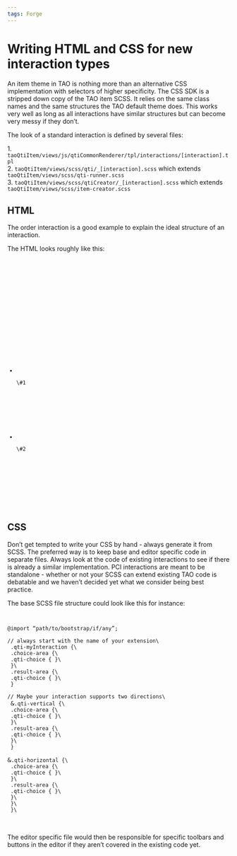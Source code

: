 ```yaml
---
tags: Forge
---
```


Writing HTML and CSS for new interaction types
==============================================

An item theme in TAO is nothing more than an alternative CSS implementation with selectors of higher specificity. The CSS SDK is a stripped down copy of the TAO item SCSS. It relies on the same class names and the same structures the TAO default theme does. This works very well as long as all interactions have similar structures but can become very messy if they don’t.

The look of a standard interaction is defined by several files:

1\. `taoQtiItem/views/js/qtiCommonRenderer/tpl/interactions/[interaction].tpl`\
2. `taoQtiItem/views/scss/qti/_[interaction].scss` which extends `taoQtiItem/views/scss/qti-runner.scss`\
3. `taoQtiItem/views/scss/qtiCreator/_[interaction].scss` which extends `taoQtiItem/views/scss/item-creator.scss`

HTML
----

The order interaction is a good example to explain the ideal structure of an interaction.

The HTML looks roughly like this:

<pre>
<code class="html">

<!-- Use these class names as a guide. Use either qti-vertical or qti-horizontal to indicate the direction -->
<div class="qti-interaction qti-blockInteraction qti-myInteraction qti-vertical|qti-horizontal">
<!-- Don't call or nest this part differently without a good reason -->
<div class="qti-prompt-container">
<p class="qti-prompt">
</p>
</div>
<div class="instruction-container">
</div>
<div class="my-interaction-area">
<!-- .choice-area and .result-area allow for different designs on both sides. 
                If you require only one block, call it .choice-area.
                .solid and .block-listing do most of the look and feel -->
<ul class="choice-area solid block-listing">
<!-- keep .qti-choice and .qti-block nested if possible -->
<li class="qti-choice">
<div class="qti-block">
\#1</div>

</li>
</ul>
<!-- see above -->
<ul class="result-area solid block-listing">
<li class="qti-choice">
<div class="qti-block">
\#2</div>

</li>
</ul>
</div>
</div>
</code>

</pre>
CSS
---

Don’t get tempted to write your CSS by hand - always generate it from SCSS. The preferred way is to keep base and editor specific code in separate files. Always look at the code of existing interactions to see if there is already a similar implementation. PCI interactions are meant to be standalone - whether or not your SCSS can extend existing TAO code is debatable and we haven’t decided yet what we consider being best practice.

The base SCSS file structure could look like this for instance:

<pre>
<code class="sass">

@import “path/to/bootstrap/if/any”;

// always start with the name of your extension\
 .qti-myInteraction {\
 .choice-area {\
 .qti-choice { }\
 }\
 .result-area {\
 .qti-choice { }\
 }

// Maybe your interaction supports two directions\
 </code>&<code class="sass">.qti-vertical {\
 .choice-area {\
 .qti-choice { }\
 }\
 .result-area {\
 .qti-choice { }\
 }\
 }

</code>&<code class="sass">.qti-horizontal {\
 .choice-area {\
 .qti-choice { }\
 }\
 .result-area {\
 .qti-choice { }\
 }\
 }\
 }\
</code>

</pre>
The editor specific file would then be responsible for specific toolbars and buttons in the editor if they aren’t covered in the existing code yet.

